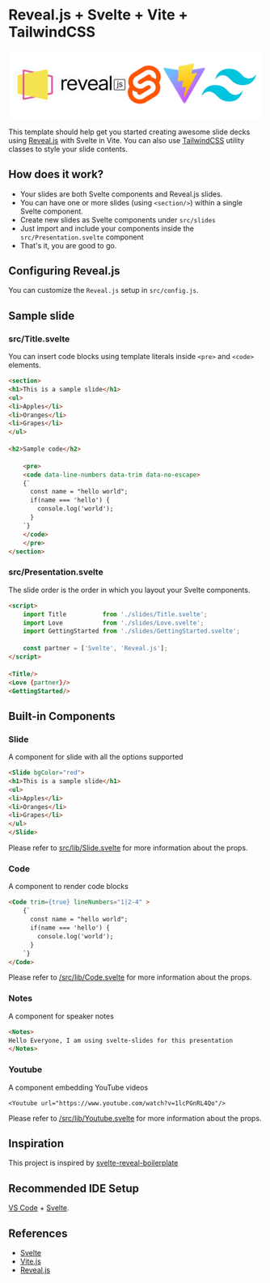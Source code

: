 # Reveal.js + Svelte + Vite + TailwindCSS

![Svelte Slides logo](public/svelte-slides.jpg)

This template should help get you started creating awesome slide decks using [Reveal.js](https://revealjs.com) with Svelte in Vite.
You can also use [TailwindCSS](https://tailwindcss.com) utility classes to style your slide contents.

## How does it work?
- Your slides are both Svelte components and Reveal.js slides.
- You can have one or more slides (using `<section/>`) within a single Svelte component.
- Create new slides as Svelte components under `src/slides`
- Just import and include your components inside the `src/Presentation.svelte` component
- That's it, you are good to go.

## Configuring Reveal.js
You can customize the `Reveal.js` setup in `src/config.js`.


## Sample slide
### src/Title.svelte
You can insert code blocks using template literals inside `<pre>` and `<code>` elements.
```html
<section>
<h1>This is a sample slide</h1>
<ul>
<li>Apples</li>
<li>Oranges</li>
<li>Grapes</li>
</ul>

<h2>Sample code</h2>

    <pre>
    <code data-line-numbers data-trim data-no-escape>
    {`
      const name = "hello world";
      if(name === 'hello') {
        console.log('world');
      }
    `}
    </code>
    </pre>
</section>
```

### src/Presentation.svelte
The slide order is the order in which you layout your Svelte components.

```html
<script>
    import Title          from './slides/Title.svelte';
    import Love           from './slides/Love.svelte';
    import GettingStarted from './slides/GettingStarted.svelte';

    const partner = ['Svelte', 'Reveal.js'];
</script>

<Title/>
<Love {partner}/>
<GettingStarted/>

```

## Built-in Components
### Slide
A component for slide with all the options supported 
```html
<Slide bgColor="red">
<h1>This is a sample slide</h1>
<ul>
<li>Apples</li>
<li>Oranges</li>
<li>Grapes</li>
</ul>
</Slide>
```

Please refer to [src/lib/Slide.svelte](src/lib/Slide.svelte) for more information about the props.


### Code
A component to render code blocks
```html
<Code trim={true} lineNumbers="1|2-4" >
    {`
      const name = "hello world";
      if(name === 'hello') {
        console.log('world');
      }
    `}
</Code>
```

Please refer to [/src/lib/Code.svelte](/src/lib/Code.svelte) for more information about the props.

### Notes
A component for speaker notes
```html
<Notes>
Hello Everyone, I am using svelte-slides for this presentation
</Notes>
```

### Youtube
A component embedding YouTube videos
```
<Youtube url="https://www.youtube.com/watch?v=1lcPGnRL4Qo"/>
```

Please refer to [/src/lib/Youtube.svelte](/src/lib/Youtube.svelte) for more information about the props.

## Inspiration
This project is inspired by [svelte-reveal-boilerplate](https://github.com/micschwarz/svelte-reveal-boilerplate/) 

## Recommended IDE Setup

[VS Code](https://code.visualstudio.com/) + [Svelte](https://marketplace.visualstudio.com/items?itemName=svelte.svelte-vscode).

## References
- [Svelte](https://svelte.dev)
- [Vite.js](https://vitejs.dev)
- [Reveal.js](https://revealjs.com)

